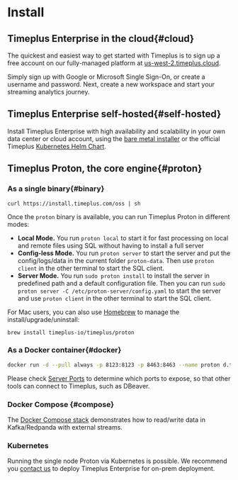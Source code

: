 # Install

## Timeplus Enterprise in the cloud{#cloud}

The quickest and easiest way to get started with Timeplus is to sign up a free account on our fully-managed platform at [us-west-2.timeplus.cloud](https://us-west-2.timeplus.cloud).

Simply sign up with Google or Microsoft Single Sign-On, or create a username and password. Next, create a new workspace and start your streaming analytics journey.

## Timeplus Enterprise self-hosted{#self-hosted}

Install Timeplus Enterprise with high availability and scalability in your own data center or cloud account, using the [bare metal installer](singlenode_install#bare-metal-install) or the official Timeplus [Kubernetes Helm Chart](cluster_install#k8s).

## Timeplus Proton, the core engine{#proton}

### As a single binary{#binary}

```shell
curl https://install.timeplus.com/oss | sh
```

Once the `proton` binary is available, you can run Timeplus Proton in different modes:

- **Local Mode.** You run `proton local` to start it for fast processing on local and remote files using SQL without having to install a full server
- **Config-less Mode.** You run `proton server` to start the server and put the config/logs/data in the current folder `proton-data`. Then use `proton client` in the other terminal to start the SQL client.
- **Server Mode.** You run `sudo proton install` to install the server in predefined path and a default configuration file. Then you can run `sudo proton server -C /etc/proton-server/config.yaml` to start the server and use `proton client` in the other terminal to start the SQL client.

For Mac users, you can also use [Homebrew](https://brew.sh/) to manage the install/upgrade/uninstall:

```shell
brew install timeplus-io/timeplus/proton
```

### As a Docker container{#docker}

```bash
docker run -d --pull always -p 8123:8123 -p 8463:8463 --name proton d.timeplus.com/timeplus-io/proton:latest
```
Please check [Server Ports](proton-ports) to determine which ports to expose, so that other tools can connect to Timeplus, such as DBeaver.

### Docker Compose {#compose}

The [Docker Compose stack](https://github.com/timeplus-io/proton/tree/develop/examples/ecommerce) demonstrates how to read/write data in Kafka/Redpanda with external streams.

### Kubernetes

Running the single node Proton via Kubernetes is possible. We recommend you [contact us](mailto:support@timeplus.com) to deploy Timeplus Enterprise for on-prem deployment.
